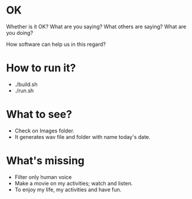# OK
Whether is it OK? 
What are you saying? 
What others are saying? 
What are you doing? 

How software can help us in this regard?

# How to run it?
* ./build.sh
* ./run.sh

# What to see?
* Check on Images folder.
* It generates wav file and folder with name today's date. 


# What's missing
* Filter only human voice
* Make a movie on my activities; watch and listen.
* To enjoy my life, my activities and have fun.
